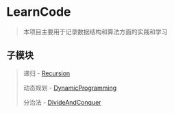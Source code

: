 # LearnCode

> 本项目主要用于记录数据结构和算法方面的实践和学习

## 子模块

> 递归 - [Recursion](Recursion/README.md)
>
> 动态规划 - [DynamicProgramming](DynamicProgramming/README.md)
>
> 分治法 - [DivideAndConquer](DivideAndConquer/README.md)